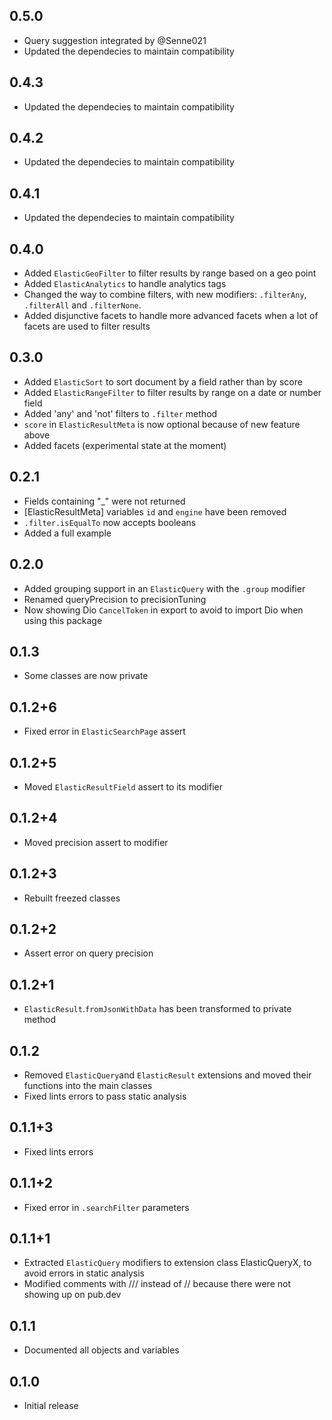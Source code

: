 ## 0.5.0

* Query suggestion integrated by @Senne021 
* Updated the dependecies to maintain compatibility

## 0.4.3

* Updated the dependecies to maintain compatibility

## 0.4.2

* Updated the dependecies to maintain compatibility

## 0.4.1

* Updated the dependecies to maintain compatibility

## 0.4.0

* Added `ElasticGeoFilter` to filter results by range based on a geo point
* Added `ElasticAnalytics` to handle analytics tags
* Changed the way to combine filters, with new modifiers: `.filterAny`, `.filterAll` and `.filterNone`.
* Added disjunctive facets to handle more advanced facets when a lot of facets are used to filter results

## 0.3.0

* Added `ElasticSort` to sort document by a field rather than by score
* Added `ElasticRangeFilter` to filter results by range on a date or number field
* Added 'any' and 'not' filters to `.filter` method
* `score` in `ElasticResultMeta` is now optional because of new feature above
* Added facets (experimental state at the moment)

## 0.2.1

* Fields containing "_" were not returned
* [ElasticResultMeta] variables `id` and `engine` have been removed
* `.filter.isEqualTo` now accepts booleans
* Added a full example

## 0.2.0

* Added grouping support in an `ElasticQuery` with the `.group` modifier
* Renamed queryPrecision to precisionTuning
* Now showing Dio `CancelToken` in export to avoid to import Dio when using this package

## 0.1.3

* Some classes are now private

## 0.1.2+6

* Fixed error in `ElasticSearchPage` assert

## 0.1.2+5

* Moved `ElasticResultField` assert to its modifier

## 0.1.2+4

* Moved precision assert to modifier

## 0.1.2+3

* Rebuilt freezed classes

## 0.1.2+2

* Assert error on query precision

## 0.1.2+1

* `ElasticResult`.`fromJsonWithData` has been transformed to private method

## 0.1.2

* Removed `ElasticQuery`and `ElasticResult` extensions and moved their functions into the main classes
* Fixed lints errors to pass static analysis

## 0.1.1+3

* Fixed lints errors

## 0.1.1+2

* Fixed error in `.searchFilter` parameters

## 0.1.1+1

* Extracted `ElasticQuery` modifiers to extension class ElasticQueryX, to avoid errors in static analysis
* Modified comments with /// instead of // because there were not showing up on pub.dev

## 0.1.1

* Documented all objects and variables

## 0.1.0

* Initial release